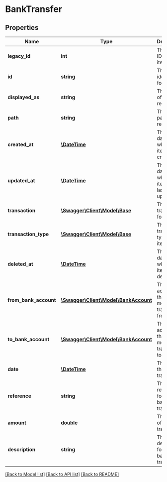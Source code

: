 # BankTransfer

## Properties
Name | Type | Description | Notes
------------ | ------------- | ------------- | -------------
**legacy_id** | **int** | The legacy ID for the item | [optional] 
**id** | **string** | The unique identifier for the item | [optional] 
**displayed_as** | **string** | The name of the resource | [optional] 
**path** | **string** | The API path for the resource | [optional] 
**created_at** | [**\DateTime**](\DateTime.md) | The datetime when the item was created | [optional] 
**updated_at** | [**\DateTime**](\DateTime.md) | The datetime when the item was last updated | [optional] 
**transaction** | [**\Swagger\Client\Model\Base**](Base.md) | The transaction for the item | [optional] 
**transaction_type** | [**\Swagger\Client\Model\Base**](Base.md) | The transaction type of the item | [optional] 
**deleted_at** | [**\DateTime**](\DateTime.md) | The datetime when the item was deleted | [optional] 
**from_bank_account** | [**\Swagger\Client\Model\BankAccount**](BankAccount.md) | The bank account that the money was transfered from | [optional] 
**to_bank_account** | [**\Swagger\Client\Model\BankAccount**](BankAccount.md) | The bank account that the money was transfered to | [optional] 
**date** | [**\DateTime**](\DateTime.md) | The date of the bank transfer | [optional] 
**reference** | **string** | The reference for the bank transfer | [optional] 
**amount** | **double** | The amount of the bank transfer | [optional] 
**description** | **string** | The description for the bank transfer | [optional] 

[[Back to Model list]](../README.md#documentation-for-models) [[Back to API list]](../README.md#documentation-for-api-endpoints) [[Back to README]](../README.md)



